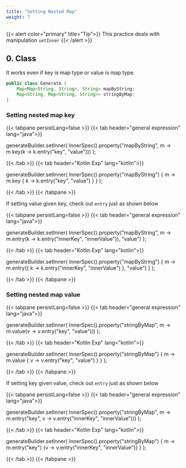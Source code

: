 ```yaml
---
title: "Setting Nested Map"
weight: 7
---
```


{{< alert color="primary" title="Tip">}}
This practice deals with manipulation `setInner`
{{< /alert >}}

## 0. Class
It works even if key is map type or value is map type.

```java
public class Generate {
	Map<Map<String, String>, String> mapByString;
	Map<String, Map<String, String>> stringByMap;
}
```

### Setting nested map key
{{< tabpane persistLang=false >}}
{{< tab header="general expression" lang="java">}}

generateBuilder.setInner(
    InnerSpec().property("mapByString", m -> m.key(k -> k.entry("key", "value")))
);

{{< /tab >}}
{{< tab header="Kotlin Exp" lang="kotlin">}}

generateBuilder.setInner(
    InnerSpec().property("mapByString") { m -> m.key { k -> k.entry("key", "value") } }
);

{{< /tab >}}
{{< /tabpane >}}

If setting value given key, check out `entry` just as shown below

{{< tabpane persistLang=false >}}
{{< tab header="general expression" lang="java">}}

generateBuilder.setInner(
    InnerSpec().property("mapByString", m -> m.entry(k -> k.entry("innerKey", "innerValue")), "value")
);

{{< /tab >}}
{{< tab header="Kotlin Exp" lang="kotlin">}}

generateBuilder.setInner(
    InnerSpec().property("mapByString") { m -> m.entry({ k -> k.entry("innerKey", "innerValue") }, "value") }
);

{{< /tab >}}
{{< /tabpane >}}

### Setting nested map value
{{< tabpane persistLang=false >}}
{{< tab header="general expression" lang="java">}}

generateBuilder.setInner(
    InnerSpec().property("stringByMap", m -> m.value(v -> v.entry("key", "value")))
);

{{< /tab >}}
{{< tab header="Kotlin Exp" lang="kotlin">}}

generateBuilder.setInner(
    InnerSpec().property("stringByMap") { m -> m.value { v -> v.entry("key", "value") } }
);

{{< /tab >}}
{{< /tabpane >}}

If setting key given value, check out `entry` just as shown below

{{< tabpane persistLang=false >}}
{{< tab header="general expression" lang="java">}}

generateBuilder.setInner(
    InnerSpec().property("stringByMap", m -> m.entry("key", v -> v.entry("innerKey", "innerValue")))
);

{{< /tab >}}
{{< tab header="Kotlin Exp" lang="kotlin">}}

generateBuilder.setInner(
    InnerSpec().property("stringByMap") { m -> m.entry("key") {v -> v.entry("innerKey", "innerValue")} }
);

{{< /tab >}}
{{< /tabpane >}}
